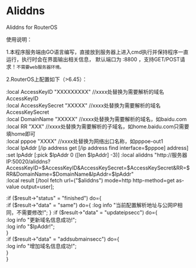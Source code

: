 # Aliddns
Aliddns for  RouterOS

使用说明：

  1.本程序服务端由GO语言编写，直接放到服务器上进入cmd执行并保持程序一直运行，执行时会在界面输出相关信息，
  默认端口为 :8800 ，支持GET/POST请求！`不需要web服务器环境。`    
  
  2.RouterOS上配置如下（>6.45）：  
  
:local AccessKeyID "XXXXXXXXX"   //xxxx处替换为需要解析的域名AccessKeyID  
:local AccessKeySecret "XXXXX"   //xxxx处替换为需要解析的域名AccessKeySecret  
:local DomainName "XXXXX"  //xxxx处替换为需要解析的域名，如baidu.com  
:local RR "XXX"  //xxxx处替换为需要解析的子域名，如home.baidu.com只需要填home即可  
:local pppoe "XXXX"  //xxxx处替换为网络出口名称，如pppoe-out1  
:local IpAddr [/ip address get [/ip address find interface=$pppoe] address]  
:set IpAddr [:pick $IpAddr 0 ([len $IpAddr] -3)]  
:local aliddns "http://服务器IP:50020/aliddns?AccessKeyID=$AccessKeyID&AccessKeySecret=$AccessKeySecret&RR=$RR&DomainName=$DomainName&IpAddr=$IpAddr"  
:local result [/tool fetch url=("$aliddns")  mode=http http-method=get     as-value output=user];  

:if ($result->"status" = "finished") do={  
:if ($result->"data" = "same") do={  
:log info "当前配置解析地址与公网IP相同，不需要修改!";  
}  
:if ($result->"data" = "updateipsecc") do={  
:log info "更新域名信息成功!";  
:log info "$IpAddr!";  
}  
:if ($result->"data" = "addsubmainsecc") do={  
:log info "增加域名信息成功!";  
}  
}  
